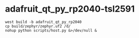 # adafruit_qt_py_rp2040-tsl2591

```
west build -b adafruit_qt_py_rp2040
cp build/zephyr/zephyr.uf2 /d/
nohup python scripts/host.py &>/dev/null &
```
